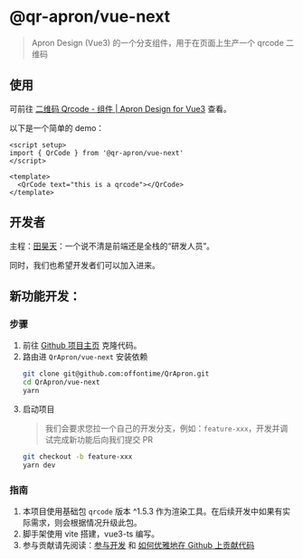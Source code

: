 # @qr-apron/vue-next

> Apron Design (Vue3) 的一个分支组件，用于在页面上生产一个 qrcode 二维码

## 使用
可前往 [二维码 Qrcode - 组件 | Apron Design for Vue3](https://vue-next.apron.design/components/qrcode.html) 查看。

以下是一个简单的 demo：
```vue
<script setup>
import { QrCode } from '@qr-apron/vue-next'
</script>

<template>
  <QrCode text="this is a qrcode"></QrCode>
</template>
```

## 开发者
主程：[田昊天](https://www.mitkimi.com/about)：一个说不清是前端还是全栈的“研发人员”。

同时，我们也希望开发者们可以加入进来。

## 新功能开发：

### 步骤
1. 前往 [Github 项目主页](https://github.com/offontime/QrApron) 克隆代码。
2. 路由进 `QrApron/vue-next` 安装依赖
    ```sh
    git clone git@github.com:offontime/QrApron.git
    cd QrApron/vue-next
    yarn
    ```
3. 启动项目
    > 我们会要求您拉一个自己的开发分支，例如：`feature-xxx`，开发并调试完成新功能后向我们提交 PR
    ```sh
    git checkout -b feature-xxx
    yarn dev
    ```

### 指南
1. 本项目使用基础包 `qrcode` 版本 ^1.5.3 作为渲染工具。在后续开发中如果有实际需求，则会根据情况升级此包。
2. 脚手架使用 vite 搭建，vue3-ts 编写。
3. 参与贡献请先阅读：[参与开发](https://vue-next.apron.design/docs/developer.html) 和 [如何优雅地在 Github 上贡献代码](https://vue-next.apron.design/docs/developer.html)
